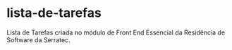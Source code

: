 # lista-de-tarefas

Lista de Tarefas criada no módulo de Front End Essencial da Residência de Software da Serratec.
